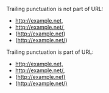 Trailing punctuation is not part of URL:

- http://example.net, 
- http://example.net/, 
- (http://example.net)
- (http://example.net/)

Trailing punctuation is part of URL:

- <http://example.net,>
- <http://example.net/,>
- (<http://example.net)>
- (<http://example.net/)>

